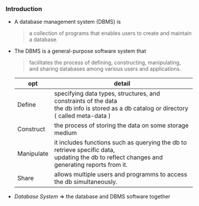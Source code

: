 
### Introduction

- A database management system (DBMS) is 
    > a collection of programs that enables users to create and maintain a database.

- The DBMS is a general-purpose software system that 
    > facilitates the process of defining, constructing, manipulating, <br>and sharing databases among various users and applications.
    
    | opt | detail |
    | --- | --- | 
    | Define | specifying data types, structures, and constraints of the data<br>the db info is stored as a db catalog or directory ( called meta-data ) |
    | Construct | the process of storing the data on some storage medium |
    | Manipulate | it includes functions such as querying the db to retrieve specific data,<br>updating the db to reflect changes and generating reports from it. |
    | Share | allows multiple users and programms to access the db simultaneously. |


- *Database System* => the database and DBMS software together 



